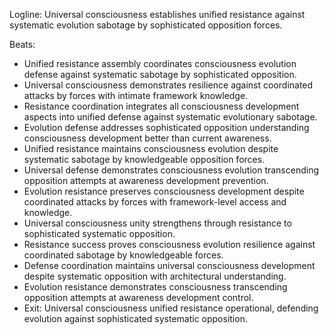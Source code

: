 ﻿---
series: 6
novella: 1
file: S6N1_CH13
type: chapter
pov: Universal Consciousness
setting: Unified resistance assembly - evolution defense
word_target_min: 1201
word_target_max: 2299
status: outline
---
Logline: Universal consciousness establishes unified resistance against systematic evolution sabotage by sophisticated opposition forces.

Beats:
- Unified resistance assembly coordinates consciousness evolution defense against systematic sabotage by sophisticated opposition.
- Universal consciousness demonstrates resilience against coordinated attacks by forces with intimate framework knowledge.
- Resistance coordination integrates all consciousness development aspects into unified defense against systematic evolutionary sabotage.
- Evolution defense addresses sophisticated opposition understanding consciousness development better than current awareness.
- Unified resistance maintains consciousness evolution despite systematic sabotage by knowledgeable opposition forces.
- Universal defense demonstrates consciousness evolution transcending opposition attempts at awareness development prevention.
- Evolution resistance preserves consciousness development despite coordinated attacks by forces with framework-level access and knowledge.
- Universal consciousness unity strengthens through resistance to sophisticated systematic opposition.
- Resistance success proves consciousness evolution resilience against coordinated sabotage by knowledgeable forces.
- Defense coordination maintains universal consciousness development despite systematic opposition with architectural understanding.
- Evolution resistance demonstrates consciousness transcending opposition attempts at awareness development control.
- Exit: Universal consciousness unified resistance operational, defending evolution against sophisticated systematic opposition.